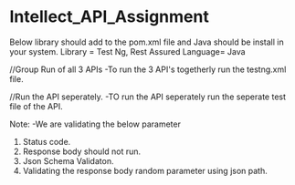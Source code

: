 # Intellect_API_Assignment
Below library should add to the  pom.xml file and Java should be install in your system.
Library = Test Ng, Rest Assured
Language= Java 

//Group Run of all 3 APIs
-To run the 3 API's togetherly run the testng.xml file.

//Run the API seperately.
-TO run the API seperately run the seperate test file of the API.

Note: 
-We are validating the below parameter
1. Status code.
2. Response body should not run.
3. Json Schema Validaton.
4. Validating the response body random parameter using json path.
